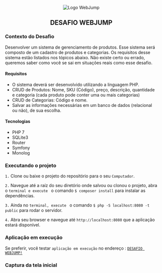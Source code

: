 <p align="center">
  <img align="center" alt="Logo WebJump" src="https://webjump.com.br/wp-content/uploads/2019/03/logo-webjump-footer.png" />
</p>

<h2 align="center">
  DESAFIO WEBJUMP
</h2>


### Contexto do Desafio

Desenvolver um sistema de gerenciamento de produtos. Esse sistema será composto de um cadastro de produtos e categorias. Os requisitos desse sistema estão listados nos tópicos abaixo. Não existe certo ou errado, queremos saber como você se sai em situações reais como esse desafio.

<h4> Requisitos</h4>
<ul>
  <li>O sistema deverá ser desenvolvido utilizando a linguagem PHP.
  <li>CRUD de Produtos: Nome, SKU (Código), preço, descrição, quantidade e categoria (cada produto pode conter uma ou mais categorias)
  <li>CRUD de Categorias: Código e nome.
  <li>Salvar as informações necessárias em um banco de dados (relacional ou não), de sua escolha.
</ul>


<h4>Tecnologias</h4>
<ul>
  <li> PHP 7
  <li> SQLite3 
  <li> Router
  <li> Symfony
  <li> Monolog
</ul>


### Executando o projeto

`1.` Clone ou baixe o projeto do repositório para o seu `Computador`.

`2.` Navegue até a raíz do seu diretório onde salvou ou clonou o projeto, abra o `terminal e execute ` o comando `$ composer install` para instalar as dependências. 

`3.` Ainda no `terminal, execute ` o comando `$ php -S localhost:8080 -t public` para rodar o servidor.

`4.` Abra seu browser e navegue até `http://localhost:8080` que a aplicação estará disponível.


### Aplicação em execução

Se preferir, você testar `aplicação em execução` no endereço :
<a href="http://webjump.rodrigodacruz.com.br:8080" target="_blank" >`DESAFIO WEBJUMP!`</a>



### Captura da tela inicial

<p align="center">
  <img align="center" alt="" src="http://webjump.rodrigodacruz.com.br:8080/webjump.png" />
</p>



